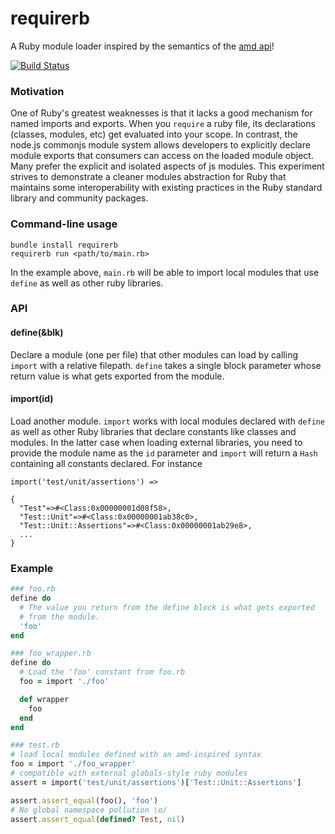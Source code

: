 requirerb
=========

A Ruby module loader inspired by the semantics of the [amd api](https://github.com/amdjs/amdjs-api/wiki/AMD)!

[![Build Status](https://travis-ci.org/lambdabaa/requirerb.png?branch=master)](https://travis-ci.org/lambdabaa/requirerb)

### Motivation

One of Ruby's greatest weaknesses is that it lacks a good mechanism
for named imports and exports. When you `require` a ruby file, its
declarations (classes, modules, etc) get evaluated into your scope.
In contrast, the node.js commonjs module system allows developers
to explicitly declare module exports that consumers can access on
the loaded module object. Many prefer the explicit and isolated aspects
of js modules. This experiment strives to demonstrate a cleaner modules
abstraction for Ruby that maintains some interoperability with existing
practices in the Ruby standard library and community packages.

### Command-line usage

```
bundle install requirerb
requirerb run <path/to/main.rb>
```

In the example above, `main.rb` will be able to import local modules that use
`define` as well as other ruby libraries.

### API

#### define(&blk)

Declare a module (one per file) that other modules can load by calling `import`
with a relative filepath. `define` takes a single block parameter whose return
value is what gets exported from the module.

#### import(id)

Load another module. `import` works with local modules declared with `define` as
well as other Ruby libraries that declare constants like classes and modules. In
the latter case when loading external libraries, you need to provide the module name
as the `id` parameter and `import` will return a `Hash` containing all constants
declared. For instance

```
import('test/unit/assertions') => 

{
  "Test"=>#<Class:0x00000001d08f58>,
  "Test::Unit"=>#<Class:0x00000001ab38c0>,
  "Test::Unit::Assertions"=>#<Class:0x00000001ab29e8>,
  ...
}
```

### Example

```rb
### foo.rb
define do
  # The value you return from the define block is what gets exported
  # from the module.
  'foo'
end

### foo_wrapper.rb
define do
  # Load the 'foo' constant from foo.rb
  foo = import './foo'

  def wrapper
    foo
  end
end

### test.rb
# load local modules defined with an amd-inspired syntax
foo = import './foo_wrapper'
# compatible with external globals-style ruby modules
assert = import('test/unit/assertions')['Test::Unit::Assertions']

assert.assert_equal(foo(), 'foo')
# No global namespace pollution \o/
assert.assert_equal(defined? Test, nil)
```
